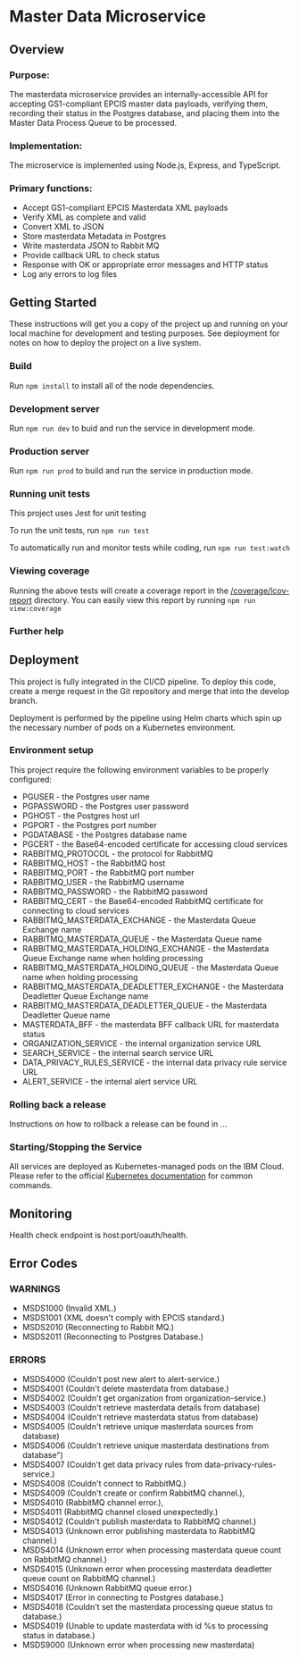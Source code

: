 # Master Data Microservice

## Overview

### Purpose:

The masterdata microservice provides an internally-accessible API for accepting
GS1-compliant EPCIS master data payloads, verifying them, recording their status
in the Postgres database, and placing them into the Master Data Process Queue to
be processed.

### Implementation:

The microservice is implemented using Node.js, Express, and TypeScript.

### Primary functions:

- Accept GS1-compliant EPCIS Masterdata XML payloads
- Verify XML as complete and valid
- Convert XML to JSON
- Store masterdata Metadata in Postgres
- Write masterdata JSON to Rabbit MQ
- Provide callback URL to check status
- Response with OK or appropriate error messages and HTTP status
- Log any errors to log files

## Getting Started

These instructions will get you a copy of the project up and running on your local machine for development and testing purposes. See deployment for notes on how to deploy the project on a live system.

### Build

Run `npm install` to install all of the node dependencies.

### Development server

Run `npm run dev` to buid and run the service in development mode.

### Production server

Run `npm run prod` to build and run the service in production mode.

### Running unit tests

This project uses Jest for unit testing

To run the unit tests, run `npm run test`

To automatically run and monitor tests while coding, run `npm run test:watch`

### Viewing coverage

Running the above tests will create a coverage report in the [/coverage/lcov-report](./coverage/lcov-report/index.html)
directory. You can easily view this report by running `npm run view:coverage`

### Further help

## Deployment

This project is fully integrated in the CI/CD pipeline. To deploy this code, create a merge
request in the Git repository and merge that into the develop branch.

Deployment is performed by the pipeline using Helm charts which spin up the necessary number of pods on a Kubernetes environment.

### Environment setup

This project require the following environment variables to be properly configured:

- PGUSER - the Postgres user name
- PGPASSWORD - the Postgres user password
- PGHOST - the Postgres host url
- PGPORT - the Postgres port number
- PGDATABASE - the Postgres database name
- PGCERT - the Base64-encoded certificate for accessing cloud services
- RABBITMQ_PROTOCOL - the protocol for RabbitMQ
- RABBITMQ_HOST - the RabbitMQ host
- RABBITMQ_PORT - the RabbitMQ port number
- RABBITMQ_USER - the RabbitMQ username
- RABBITMQ_PASSWORD - the RabbitMQ password
- RABBITMQ_CERT - the Base64-encoded RabbitMQ certificate for connecting to cloud services
- RABBITMQ_MASTERDATA_EXCHANGE - the Masterdata Queue Exchange name
- RABBITMQ_MASTERDATA_QUEUE - the Masterdata Queue name
- RABBITMQ_MASTERDATA_HOLDING_EXCHANGE - the Masterdata Queue Exchange name when holding processing
- RABBITMQ_MASTERDATA_HOLDING_QUEUE - the Masterdata Queue name when holding processing
- RABBITMQ_MASTERDATA_DEADLETTER_EXCHANGE - the Masterdata Deadletter Queue Exchange name
- RABBITMQ_MASTERDATA_DEADLETTER_QUEUE - the Masterdata Deadletter Queue name
- MASTERDATA_BFF - the masterdata BFF callback URL for masterdata status
- ORGANIZATION_SERVICE - the internal organization service URL
- SEARCH_SERVICE - the internal search service URL
- DATA_PRIVACY_RULES_SERVICE - the internal data privacy rule service URL
- ALERT_SERVICE - the internal alert service URL

### Rolling back a release

Instructions on how to rollback a release can be found in ...

### Starting/Stopping the Service

All services are deployed as Kubernetes-managed pods on the IBM Cloud. Please refer to the official
[Kubernetes documentation](https://kubernetes.io/docs/reference/kubectl/cheatsheet/) for common commands.

## Monitoring

Health check endpoint is host:port/oauth/health.

## Error Codes

### WARNINGS

- MSDS1000 (Invalid XML.)
- MSDS1001 (XML doesn't comply with EPCIS standard.)
- MSDS2010 (Reconnecting to Rabbit MQ.)
- MSDS2011 (Reconnecting to Postgres Database.)

### ERRORS

- MSDS4000 (Couldn't post new alert to alert-service.)
- MSDS4001 (Couldn't delete masterdata from database.)
- MSDS4002 (Couldn't get organization from organization-service.)
- MSDS4003 (Couldn't retrieve masterdata details from database)
- MSDS4004 (Couldn't retrieve masterdata status from database)
- MSDS4005 (Couldn't retrieve unique masterdata sources from database)
- MSDS4006 (Couldn't retrieve unique masterdata destinations from database")
- MSDS4007 (Couldn't get data privacy rules from data-privacy-rules-service.)
- MSDS4008 (Couldn't connect to RabbitMQ.)
- MSDS4009 (Couldn't create or confirm RabbitMQ channel.),
- MSDS4010 (RabbitMQ channel error.),
- MSDS4011 (RabbitMQ channel closed unexpectedly.)
- MSDS4012 (Couldn't publish masterdata to RabbitMQ channel.)
- MSDS4013 (Unknown error publishing masterdata to RabbitMQ channel.)
- MSDS4014 (Unknown error when processing masterdata queue count on RabbitMQ channel.)
- MSDS4015 (Unknown error when processing masterdata deadletter queue count on RabbitMQ channel.)
- MSDS4016 (Unknown RabbitMQ queue error.)
- MSDS4017 (Error in connecting to Postgres database.)
- MSDS4018 (Couldn't set the masterdata processing queue status to database.)
- MSDS4019 (Unable to update masterdata with id %s to processing status in database.)
- MSDS9000 (Unknown error when processing new masterdata)
